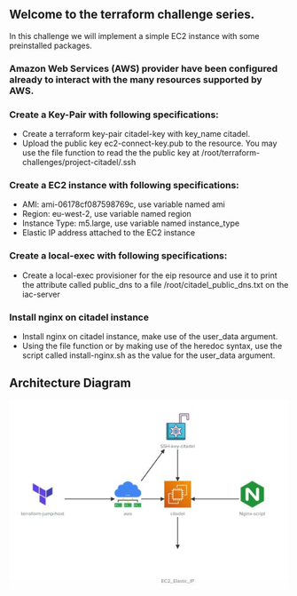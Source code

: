 ## Welcome to the terraform challenge series.
In this challenge we will implement a simple EC2 instance with some preinstalled packages.

### Amazon Web Services (AWS) provider have been configured already to interact with the many resources supported by AWS.

### Create a Key-Pair with following specifications:
- Create a terraform key-pair citadel-key with key_name citadel.
- Upload the public key ec2-connect-key.pub to the resource. You may use the file function to read the the public key at /root/terraform-challenges/project-citadel/.ssh

### Create a EC2 instance with following specifications:
- AMI: ami-06178cf087598769c, use variable named ami
- Region: eu-west-2, use variable named region
- Instance Type: m5.large, use variable named instance_type
- Elastic IP address attached to the EC2 instance

### Create a local-exec with following specifications:
- Create a local-exec provisioner for the eip resource and use it to print the attribute called public_dns to a file /root/citadel_public_dns.txt on the iac-server

### Install nginx on citadel instance
- Install nginx on citadel instance, make use of the user_data argument.
- Using the file function or by making use of the heredoc syntax, use the script called install-nginx.sh as the value for the user_data argument.

## Architecture Diagram
![Architecture-Diagram](./utils/Architecture-Diagram.jpg)